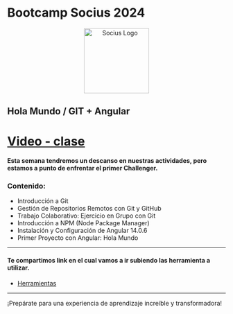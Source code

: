 # Bootcamp Socius 2024
   
<p align="center">
  <a href="https://sociuscorp.com" target="blank"><img src="https://cdn.discordapp.com/attachments/1002989483853103136/1249718678514307216/bootcamp.png?ex=666852b7&is=66670137&hm=c8f4dbddbfe6dc65f9c36e6b972884e46fc3e5b59826ef8fa12ec3570d8b8c07&" width="150" height="150" alt="Socius Logo" /></a>
</p>

## Hola Mundo / GIT +  Angular

# [Video - clase](https://www.youtube.com/watch?v=9E2QRl8WnFo)


#### Esta semana tendremos un descanso en nuestras actividades, pero estamos a punto de enfrentar el primer Challenger.


### Contenido:
* Introducción a Git
* Gestión de Repositorios Remotos con Git y GitHub
* Trabajo Colaborativo: Ejercicio en Grupo con Git
* Introducción a NPM (Node Package Manager)
* Instalación y Configuración de Angular 14.0.6
* Primer Proyecto con Angular: Hola Mundo

---
#### Te compartimos link en el cual vamos a ir subiendo las herramienta a utilizar.
* [Herramientas](https://gist.github.com/BiarqGabriel/535122a685b1768dc04bb5be4f0e0904)

---

¡Prepárate para una experiencia de aprendizaje increíble y transformadora!
